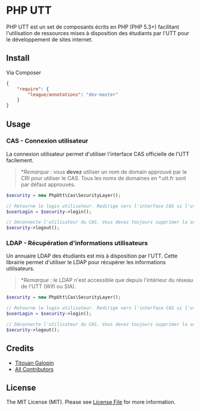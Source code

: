 # PHP UTT

PHP UTT est un set de composants écrits en PHP (PHP 5.3+) facilitant l'utilisation de ressources mises à disposition
des étudiants par l'UTT pour le développement de sites internet.

## Install

Via Composer

``` json
{
    "require": {
        "league/annotations": "dev-master"
    }
}
```


## Usage

### CAS - Connexion utilisateur

La connexion utilisateur permet d'utiliser l'interface CAS officielle de l'UTT facilement.

> **Remarque* : vous **devez** utiliser un nom de domain approuvé par le CRI pour utiliser le CAS. Tous les noms de
> domaines en *.utt.fr sont par défaut approuvés.

``` php
$security = new PhpUtt\Cas\SecurityLayer();

// Retourne le login utilisateur. Redirige vers l'interface CAS si l'utilisateur n'est pas connecté.
$userLogin = $security->login();

// Déconnecte l'utilisateur du CAS. Vous devez toujours supprimer la session courante de votre script PHP.
$security->logout();
```

### LDAP - Récupération d'informations utilisateurs

Un annuaire LDAP des étudiants est mis à disposition par l'UTT. Cette librairie permet d'utiliser le LDAP pour récupérer
les informations utilisateurs.

> **Remarque* : le LDAP n'est accessible que depuis l'intérieur du réseau de l'UTT (Wifi ou SIA).

``` php
$security = new PhpUtt\Cas\SecurityLayer();

// Retourne le login utilisateur. Redirige vers l'interface CAS si l'utilisateur n'est pas connecté.
$userLogin = $security->login();

// Déconnecte l'utilisateur du CAS. Vous devez toujours supprimer la session courante de votre script PHP.
$security->logout();
```

## Credits

- [Titouan Galopin](https://github.com/tgalopin)
- [All Contributors](https://github.com/tgalopin/annotations/contributors)


## License

The MIT License (MIT). Please see [License File](https://github.com/tgalopin/annotations/blob/master/LICENSE) for more information.
